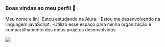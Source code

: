 ### Boas vindas ao meu perfil 🐰

Meu nome e lini
-Estou estudando na Alura.
-Estou me desenvolvendo na linguagem javaScript.
-Utilizo esse espaço para minha organização e compartilhamento dos meus projetos desenvolvidos.




![](https://media1.tenor.com/m/LJ3JNWFzFYMAAAAd/cute-bunny-carrot-animated.gif
)













